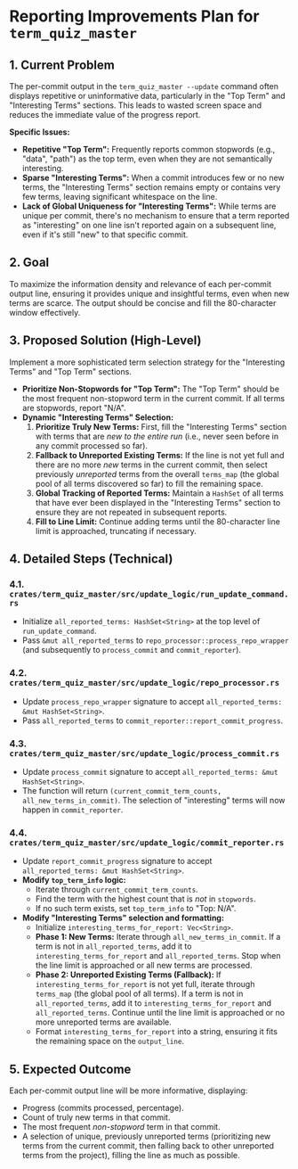 # Reporting Improvements Plan for `term_quiz_master`

## 1. Current Problem

The per-commit output in the `term_quiz_master --update` command often displays repetitive or uninformative data, particularly in the "Top Term" and "Interesting Terms" sections. This leads to wasted screen space and reduces the immediate value of the progress report.

**Specific Issues:**
*   **Repetitive "Top Term":** Frequently reports common stopwords (e.g., "data", "path") as the top term, even when they are not semantically interesting.
*   **Sparse "Interesting Terms":** When a commit introduces few or no new terms, the "Interesting Terms" section remains empty or contains very few terms, leaving significant whitespace on the line.
*   **Lack of Global Uniqueness for "Interesting Terms":** While terms are unique per commit, there's no mechanism to ensure that a term reported as "interesting" on one line isn't reported again on a subsequent line, even if it's still "new" to that specific commit.

## 2. Goal

To maximize the information density and relevance of each per-commit output line, ensuring it provides unique and insightful terms, even when new terms are scarce. The output should be concise and fill the 80-character window effectively.

## 3. Proposed Solution (High-Level)

Implement a more sophisticated term selection strategy for the "Interesting Terms" and "Top Term" sections.

*   **Prioritize Non-Stopwords for "Top Term":** The "Top Term" should be the most frequent non-stopword term in the current commit. If all terms are stopwords, report "N/A".
*   **Dynamic "Interesting Terms" Selection:**
    1.  **Prioritize Truly New Terms:** First, fill the "Interesting Terms" section with terms that are *new to the entire run* (i.e., never seen before in any commit processed so far).
    2.  **Fallback to Unreported Existing Terms:** If the line is not yet full and there are no more *new* terms in the current commit, then select previously *unreported* terms from the overall `terms_map` (the global pool of all terms discovered so far) to fill the remaining space.
    3.  **Global Tracking of Reported Terms:** Maintain a `HashSet` of all terms that have ever been displayed in the "Interesting Terms" section to ensure they are not repeated in subsequent reports.
    4.  **Fill to Line Limit:** Continue adding terms until the 80-character line limit is approached, truncating if necessary.

## 4. Detailed Steps (Technical)

### 4.1. `crates/term_quiz_master/src/update_logic/run_update_command.rs`

*   Initialize `all_reported_terms: HashSet<String>` at the top level of `run_update_command`.
*   Pass `&mut all_reported_terms` to `repo_processor::process_repo_wrapper` (and subsequently to `process_commit` and `commit_reporter`).

### 4.2. `crates/term_quiz_master/src/update_logic/repo_processor.rs`

*   Update `process_repo_wrapper` signature to accept `all_reported_terms: &mut HashSet<String>`.
*   Pass `all_reported_terms` to `commit_reporter::report_commit_progress`.

### 4.3. `crates/term_quiz_master/src/update_logic/process_commit.rs`

*   Update `process_commit` signature to accept `all_reported_terms: &mut HashSet<String>`.
*   The function will return `(current_commit_term_counts, all_new_terms_in_commit)`. The selection of "interesting" terms will now happen in `commit_reporter`.

### 4.4. `crates/term_quiz_master/src/update_logic/commit_reporter.rs`

*   Update `report_commit_progress` signature to accept `all_reported_terms: &mut HashSet<String>`.
*   **Modify `top_term_info` logic:**
    *   Iterate through `current_commit_term_counts`.
    *   Find the term with the highest count that is *not* in `stopwords`.
    *   If no such term exists, set `top_term_info` to "Top: N/A".
*   **Modify "Interesting Terms" selection and formatting:**
    *   Initialize `interesting_terms_for_report: Vec<String>`.
    *   **Phase 1: New Terms:** Iterate through `all_new_terms_in_commit`. If a term is not in `all_reported_terms`, add it to `interesting_terms_for_report` and `all_reported_terms`. Stop when the line limit is approached or all new terms are processed.
    *   **Phase 2: Unreported Existing Terms (Fallback):** If `interesting_terms_for_report` is not yet full, iterate through `terms_map` (the global pool of all terms). If a term is not in `all_reported_terms`, add it to `interesting_terms_for_report` and `all_reported_terms`. Continue until the line limit is approached or no more unreported terms are available.
    *   Format `interesting_terms_for_report` into a string, ensuring it fits the remaining space on the `output_line`.

## 5. Expected Outcome

Each per-commit output line will be more informative, displaying:
*   Progress (commits processed, percentage).
*   Count of truly new terms in that commit.
*   The most frequent *non-stopword* term in that commit.
*   A selection of unique, previously unreported terms (prioritizing new terms from the current commit, then falling back to other unreported terms from the project), filling the line as much as possible.
